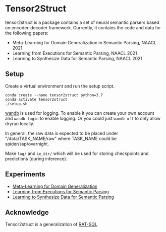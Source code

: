 # Tensor2Struct 

tensor2struct is a package contains a set of neural semantic parsers based on encoder-decoder framework. Currently, it contains the code and data for the following papers:

* Meta-Learning for Domain Generalization in Semantic Parsing, NAACL 2021
* Learning from Executions for Semantic Parsing, NAACL 2021
* Learning to Synthesize Data for Semantic Parsing, NAACL 2021


## Setup

Create a virtual environment and run the setup script.

```
conda create --name tensor2struct python=3.7
conda activate tensor2struct
./setup.sh
```

[wandb](https://www.wandb.com/) is used for logging. To enable it you can create your own account and `wandb login` to enable logging.
Or you could just `wandb off` to only allow dryrun locally.


In general, the raw data is expected to be placed under "/data/TASK\_NAME/raw" where TASK\_NAME could be spider/ssp/overnight.

Make `log/` and `ie_dir/` which will be used for storing checkpoints and predictions (during inference).


##  Experiments

* [Meta-Learning for Domain Generalization](experiments/spider_dg/)
* [Learning from Executions for Semantic Parsing](experiments/semi_sup/)
* [Learning to Synthesize Data for Semantic Parsing](experiments/sql2nl/)


## Acknowledge

Tensor2struct is a generalization of [RAT-SQL](https://github.com/microsoft/rat-sql).